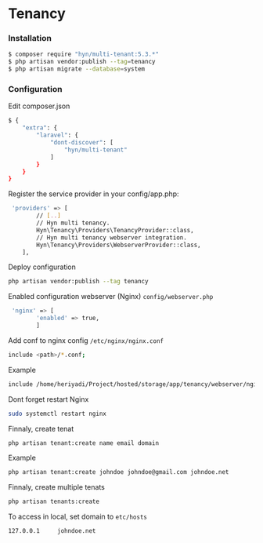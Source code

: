 # Tenancy
### Installation

```sh
$ composer require "hyn/multi-tenant:5.3.*"
$ php artisan vendor:publish --tag=tenancy
$ php artisan migrate --database=system
```
### Configuration
Edit composer.json
```sh
$ {
    "extra": {
        "laravel": {
            "dont-discover": [
                "hyn/multi-tenant"
            ]
        }
    }
}
```
Register the service provider in your config/app.php:
```sh
 'providers' => [
        // [..]
        // Hyn multi tenancy.
        Hyn\Tenancy\Providers\TenancyProvider::class,
        // Hyn multi tenancy webserver integration.
        Hyn\Tenancy\Providers\WebserverProvider::class,
    ],
```
Deploy configuration
```sh
php artisan vendor:publish --tag tenancy
```

Enabled configuration webserver (Nginx) `config/webserver.php`
```sh
 'nginx' => [
        'enabled' => true,
        ]
```
Add conf to nginx config `/etc/nginx/nginx.conf`
```sh
include <path>/*.conf;
```
Example
```sh
include /home/heriyadi/Project/hosted/storage/app/tenancy/webserver/nginx/*.conf;
```
Dont forget restart Nginx
```sh
sudo systemctl restart nginx
```
Finnaly, create tenat
```sh
php artisan tenant:create name email domain
```

Example
```sh
php artisan tenant:create johndoe johndoe@gmail.com johndoe.net
```

Finnaly, create multiple tenats
```sh
php artisan tenants:create
```

To access in local, set domain to `etc/hosts`
```sh
127.0.0.1     johndoe.net
```



